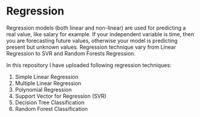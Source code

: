 # Regression
Regression models (both linear and non-linear) are used for predicting a real value, like salary for example. 
If your independent variable is time, then you are forecasting future values, otherwise your model is predicting present but unknown values. 
Regression technique vary from Linear Regression to SVR and Random Forests Regression.

In this repository I have uploaded following regression techniques:

1)  Simple Linear Regression
2)  Multiple Linear Regression
3)  Polynomial Regression
4)  Support Vector for Regression (SVR)
5)  Decision Tree Classification
6)  Random Forest Classification
